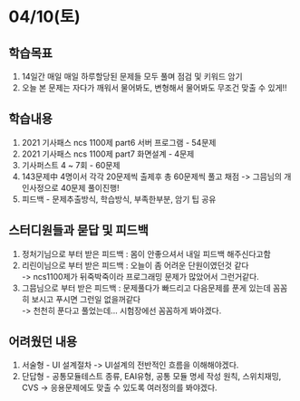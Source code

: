 # 04/10(토)
## 학습목표
1. 14일간 매일 매일 하루할당된 문제들 모두 풀며 점검 및 키워드 암기
2. 오늘 본 문제는 자다가 깨워서 물어봐도, 변형해서 물어봐도 무조건 맞출 수 있게!! 

## 학습내용
1. 2021 기사패스 ncs 1100제 part6 서버 프로그램 - 54문제
2. 2021 기사패스 ncs 1100제 part7 화면설계 - 4문제
3. 기사퍼스트 4 ~ 7회 - 60문제  
4. 143문제中 4명이서 각각 20문제씩 출제후 총 60문제씩 풀고 채점 -> 그믐님의 개인사정으로 40문제 풀이진행!
5. 피드백 - 문제추출방식, 학습방식, 부족한부분, 암기 팁 공유

## 스터디원들과 묻답 및 피드백
1. 정처기님으로 부터 받은 피드백 : 몸이 안좋으셔서 내일 피드백 해주신다고함 
2. 리린이님으로 부터 받은 피드백 : 오늘이 좀 어려운 단원이였던것 같다 <br>
                                   -> ncs1100제가 뒤죽박죽이라 프로그래밍 문제가 많았어서 그런거같다. 
3. 그믐님으로 부터 받은 피드백   : 문제풀다가 빠드리고 다음문제를 푼게 있는데 꼼꼼히 보시고 푸시면 그런일 없을꺼같다<br>
                                   -> 천천히 푼다고 풀었는데... 시험장에선 꼼꼼하게 봐야겠다. 

## 어려웠던 내용
1. 서술형 - UI 설계절차 -> UI설계의 전반적인 흐름을 이해해야겠다.
2. 단답형 - 공통모듈테스트 종류, EAI유형, 공통 모듈 명세 작성 원칙, 스위치재밍, CVS -> 응용문제에도 맞출 수 있도록 여러정의를 봐야겠다.